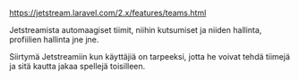 https://jetstream.laravel.com/2.x/features/teams.html

Jetstreamista automaagiset tiimit, niihin kutsumiset ja niiden hallinta, profiilien hallinta jne jne.

Siirtymä Jetstreamiin kun käyttäjiä on tarpeeksi, jotta he voivat tehdä tiimejä ja sitä kautta jakaa spellejä toisilleen.